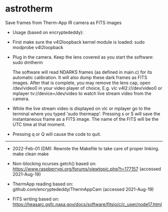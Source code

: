 # astrotherm
Save frames from Therm-App IR camera as FITS images


* Usage (based on encryptededdy):
 - First make sure the v4l2loopback kernel module is loaded:
    sudo modprobe v4l2loopback

 - Plug in the camera. Keep the lens covered as you start the software:
    sudo dmtherm

    The software will read NDARKS frames (as defined in main.c) for its 
    automatic calibration. It will also dump these dark frames as FITS images. 
    After that is complete, you may remove the lens cap, open /dev/video0 in 
    your video player of choice, E.g.
      vlc v4l2:///dev/video0
      or
      mplayer tv://device=/dev/video
    to watch live stream video from the camera.

 - While the live stream video is displayed on vlc or mplayer go to the 
   terminal where you typed 'sudo thermapp'.
   Pressing s or S will save the instantaneous frame as a FITS image. The 
   name of the FITS will be the UTC time at that moment.

 - Pressing q or Q will cause the code to quit.

--------------------------------------
* 2022-Feb-01 (DM): Rewrote the Makefile to take care of proper linking.
    make clean
    make

* Non-blocking ncurses getch() based on:
 https://www.raspberrypi.org/forums/viewtopic.php?t=177157 (accessed 2021-Aug-19)

* ThermApp reading based on:
 github.com/encryptededdy/ThermAppCam (accessed 2021-Aug-19)

* FITS writing based on:
 https://heasarc.gsfc.nasa.gov/docs/software/fitsio/c/c_user/node17.html


